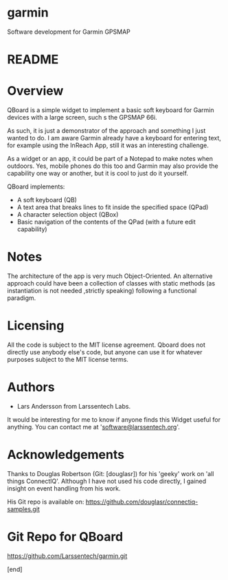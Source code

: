 # garmin
Software development for Garmin GPSMAP

README
======

Overview
========
QBoard is a simple widget to implement a basic soft keyboard for Garmin devices with a large screen, such s the GPSMAP 66i.

As such, it is just a demonstrator of the approach and something I just wanted to do. I am aware Garmin already have a keyboard for entering text, for example using the InReach App, still it was an interesting challenge.

As a widget or an app, it could be part of a Notepad to make notes when outdoors. Yes, mobile phones do this too and Garmin may also provide the capability one way or another, but it is cool to just do it yourself.

QBoard implements:
- A soft keyboard (QB)
- A text area that breaks lines to fit inside the specified space (QPad)
- A character selection object (QBox)
- Basic navigation of the contents of the QPad (with a future edit capability)

Notes
=====
The architecture of the app is very much Object-Oriented. An alternative approach could have been a collection of classes with static methods (as instantiation is not needed ,strictly speaking) following a functional paradigm. 

Licensing
=========
All the code is subject to the MIT license agreement. Qboard does not directly use anybody else's code, but anyone can use it for whatever purposes subject to the MIT license terms.

Authors
=======
- Lars Andersson from Larssentech Labs. 

It would be interesting for me to know if anyone finds this Widget useful for anything. You can contact me at 'software@larssentech.org'.

Acknowledgements
================
Thanks to Douglas Robertson (Git: [douglasr]) for his 'geeky' work on 'all things ConnectIQ'. Although I have not used his code directly, I gained insight on event handling from his work.

His Git repo is available on: https://github.com/douglasr/connectiq-samples.git

Git Repo for QBoard
===================
https://github.com/Larssentech/garmin.git

[end]

